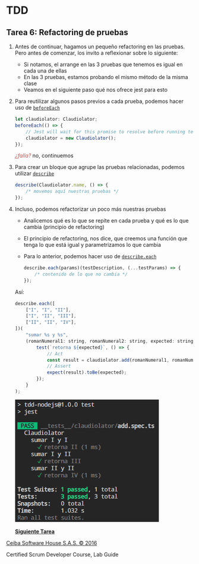 # TDD

## Tarea 6: Refactoring de pruebas

1.  Antes de continuar, hagamos un pequeño refactoring en las pruebas. Pero antes de comenzar, los invito a reflexionar sobre lo siguiente:

    -   Si notamos, el arrange en las 3 pruebas que tenemos es igual en cada una de ellas
    -   En las 3 pruebas, estamos probando el mismo método de la misma clase
    -   Veamos en el siguiente paso qué nos ofrece jest para esto

2.  Para reutilizar algunos pasos previos a cada prueba, podemos hacer uso de [`beforeEach`](https://jestjs.io/docs/api#beforeeachfn-timeout)

    ```javascript
    let claudiolator: Claudiolator;
    beforeEach(() => {
    	// Jest will wait for this promise to resolve before running tests.
    	claudiolator = new Claudiolator();
    });
    ```

    <span style="color:#C9514B; font-style:italic">¿falla?</span>
    no, continuemos

3.  Para crear un bloque que agrupe las pruebas relacionadas, podemos utilizar [`describe`](https://jestjs.io/docs/api#describename-fn)

    ```javascript
    describe(Claudiolator.name, () => {
    	/* movemos aquí nuestras pruebas */
    });
    ```

4.  Incluso, podemos refactorizar un poco más nuestras pruebas

    -   Analicemos qué es lo que se repite en cada prueba y qué es lo que cambia (principio de refactoring)
    -   El principio de refactoring, nos dice, que creemos una función que tenga lo que está igual y parametrizamos lo que cambia
    -   Para lo anterior, podemos hacer uso de [`describe.each`](https://jestjs.io/docs/api#describeeachtablename-fn-timeout)

        ```javascript
        describe.each(params)(testDescription, (...testParams) => {
        	/* contenido de lo que no cambia */
        });
        ```

    Así:

    ```javascript
    describe.each([
    	["I", "I", "II"],
    	["I", "II", "III"],
    	["II", "II", "IV"],
    ])(
    	"sumar %s y %s",
    	(romanNumeral1: string, romanNumeral2: string, expected: string) => {
    		test(`retorna ${expected}`, () => {
    			// Act
    			const result = claudiolator.add(romanNumeral1, romanNumeral2);
    			// Assert
    			expect(result).toBe(expected);
    		});
    	}
    );
    ```

    ![Resultado tests agrupados](/workshop/refactoring-tests.png "Resultado Pruebas Agrupadas")

    **[Siguiente Tarea](../../../../tree/workshop-detail/7/workshop)**

[Ceiba Software House S.A.S. © 2016](https://www.ceiba.com.co/)

Certified Scrum Developer Course, Lab Guide
